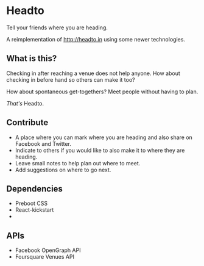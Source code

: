# Headto

Tell your friends where you are heading.

A reimplementation of http://headto.in using some newer technologies.

## What is this?

Checking in after reaching a venue does not help anyone. How about checking in before hand so others can make it too?

How about spontaneous get-togethers? Meet people without having to plan.

_That's_ Headto.

## Contribute

* A place where you can mark where you are heading and also share on Facebook and Twitter.
* Indicate to others if you would like to also make it to where they are heading.
* Leave small notes to help plan out where to meet.
* Add suggestions on where to go next.

## Dependencies

* Preboot CSS
* React-kickstart
* 

## APIs
 
* Facebook OpenGraph API
* Foursquare Venues API

